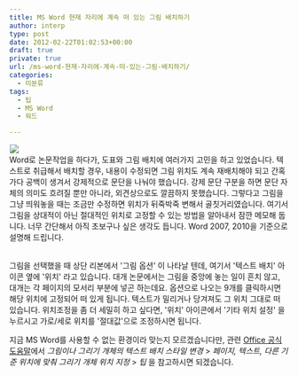 ```yaml
---
title: MS Word 현재 자리에 계속 떠 있는 그림 배치하기
author: interp
type: post
date: 2012-02-22T01:02:53+00:00
draft: true
private: true
url: /ms-word-현재-자리에-계속-떠-있는-그림-배치하기/
categories:
  - 미분류
tags:
  - 팁
  - MS Word
  - 워드

---
```


  <img src="http://www.mswordhelp.com/wp-content/uploads/2011/04/word-logo.png" align="left" hspace="1" /><br /> Word로 논문작업을 하다가, 도표와 그림 배치에 여러가지 고민을 하고 있었습니다. 텍스트로&nbsp;취급해서 배치할 경우, 내용이 수정되면 그림 위치도 계속 재배치해야 되고 간혹가다 공백이 생겨서 강제적으로 문단을 나눠야 했습니다. 강제 문단 구분을 하면 문단 자체의 의미도 흐려질 뿐만 아니라, 외견상으로도 깔끔하지 못했습니다.&nbsp;그렇다고 그림을 그냥 띄워놓을 때는 조금만 수정하면 위치가 뒤죽박죽 변해서 골칫거리였습니다.&nbsp;여기서 그림을 상대적이 아닌 절대적인 위치로 고정할 수 있는 방법을 알아내서 잠깐 메모해 둡니다. 너무 간단해서 아직 초보구나 싶은 생각도 듭니다. Word 2007, 2010을 기준으로 설명해 드립니다.



  <br /> 그림을 선택했을 때 상단 리본에서 '그림 옵션' 이 나타날 텐데, 여기서 '텍스트 배치' 아이콘 옆에 '위치' 라고 있습니다. 대개 논문에서는 그림을 중앙에 놓는 일이 흔치 않고, 대개는 각 페이지의 모서리 부분에 넣곤 하는데요. 옵션으로 나오는 9개를 클릭하시면 해당 위치에 고정되어 떠 있게 됩니다. 텍스트가 밀리거나 당겨져도 그 위치 그대로 떠 있습니다.&nbsp;위치조정을 좀 더 세밀히 하고 싶다면, '위치' 아이콘에서 '기타 위치 설정' 을 누르시고 가로/세로 위치를 '절대값'으로 조정하시면 됩니다. &nbsp;</p> 
  
  <p>
    지금 MS Word를 사용할 수 없는 환경이라 맞는지 모르겠습니다만, 관련&nbsp;<a href="http://office.microsoft.com/ko-kr/word-help/HP005189925.aspx" target="_blank" title="[http://office.microsoft.com/ko-kr/word-help/HP005189925.aspx]로 이동합니다." rel="noopener noreferrer">Office 공식 도움말</a>에서&nbsp;<i>그림이나 그리기 개체의 텍스트 배치 스타일 변경</i> > <i>페이지, 텍스트, 다른 기준 위치에 맞춰 그리기 개체 위치 지정</i> > <i>팁&nbsp;</i>을 참고하시면 되겠습니다.